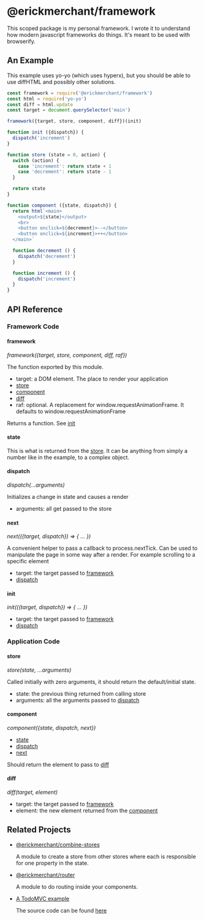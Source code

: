 # @erickmerchant/framework

This scoped package is my personal framework. I wrote it to understand how modern javascript frameworks do things. It's meant to be used with browserify.

## An Example

This example uses yo-yo (which uses hyperx), but you should be able to use diffHTML and possibly other solutions.

``` javascript
const framework = require('@erickmerchant/framework')
const html = require('yo-yo')
const diff = html.update
const target = document.querySelector('main')

framework({target, store, component, diff})(init)

function init ({dispatch}) {
  dispatch('increment')
}

function store (state = 0, action) {
  switch (action) {
    case 'increment': return state + 1
    case 'decrement': return state - 1
  }

  return state
}

function component ({state, dispatch}) {
  return html`<main>
    <output>${state}</output>
    <br>
    <button onclick=${decrement}>--</button>
    <button onclick=${increment}>++</button>
  </main>`

  function decrement () {
    dispatch('decrement')
  }

  function increment () {
    dispatch('increment')
  }
}
```


## API Reference

### Framework Code

#### framework

_framework({target, store, component, diff, raf})_

The function exported by this module.

- target: a DOM element. The place to render your application
- [store](#store)
- [component](#component)
- [diff](#diff)
- raf: optional. A replacement for window.requestAnimationFrame. It defaults to window.requestAnimationFrame

Returns a function. See [init](#init)

#### state

This is what is returned from the [store](#store). It can be anything from simply a number like in the example, to a complex object.

#### dispatch

_dispatch(...arguments)_

Initializes a change in state and causes a render

- arguments: all get passed to the store

#### next

_next(({target, dispatch}) => { ... })_

A convenient helper to pass a callback to process.nextTick. Can be used to manipulate the page in some way after a render. For example scrolling to a specific element

- target: the target passed to [framework](#framework)
- [dispatch](#dispatch)

#### init

_init(({target, dispatch}) => { ... })_

- target: the target passed to [framework](#framework)
- [dispatch](#dispatch)

### Application Code

#### store

_store(state, ...arguments)_

Called initially with zero arguments, it should return the default/initial state.

- state: the previous thing returned from calling store
- arguments: all the arguments passed to [dispatch](#dispatch)

#### component

_component({state, dispatch, next})_

- [state](#state)
- [dispatch](#dispatch)
- [next](#next)

Should return the element to pass to [diff](#diff)

#### diff

_diff(target, element)_

- target: the target passed to [framework](#framework)
- element: the new element returned from the [component](#component)


## Related Projects

- [@erickmerchant/combine-stores](https://github.com/erickmerchant/combine-stores)

  A module to create a store from other stores where each is responsible for one property in the state.

- [@erickmerchant/router](https://github.com/erickmerchant/router)

  A module to do routing inside your components.

- [A TodoMVC example](http://todo.erickmerchant.com)

  The source code can be found [here](https://github.com/erickmerchant/framework-todo)
